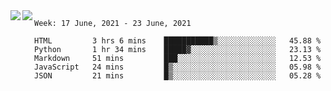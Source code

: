<a href="https://github.com/anuraghazra/github-readme-stats">
  <img align="left" src="https://github-readme-stats.vercel.app/api?username=Tanesan&count_private=true&show_icons=true" />
</a>
<a href="https://github.com/anuraghazra/github-readme-stats">
  <img align="left" src="https://github-readme-stats.vercel.app/api/top-langs/?username=Tanesan" />
</a>

<!--START_SECTION:waka-->
```text
Week: 17 June, 2021 - 23 June, 2021

HTML         3 hrs 6 mins    ███████████▒░░░░░░░░░░░░░   45.88 % 
Python       1 hr 34 mins    █████▓░░░░░░░░░░░░░░░░░░░   23.13 % 
Markdown     51 mins         ███░░░░░░░░░░░░░░░░░░░░░░   12.53 % 
JavaScript   24 mins         █▒░░░░░░░░░░░░░░░░░░░░░░░   05.98 % 
JSON         21 mins         █▒░░░░░░░░░░░░░░░░░░░░░░░   05.28 % 
```
<!--END_SECTION:waka-->
